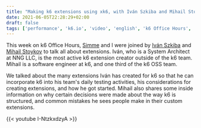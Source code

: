 ```yaml
---
title: "Making k6 extensions using xk6, with Iván Szkiba and Mihail Stoykov (k6 Office Hours)"
date: 2021-06-05T22:28:29+02:00
draft: false
tags: ['performance', 'k6.io', 'video', 'english', 'k6 Office Hours', 'go']
---
```


This week on k6 Office Hours, [Simme](https://simme.dev) and I were joined by [Iván Szkiba](https://twitter.com/szkiba) and [Mihail Stoykov](https://twitter.com/MStoykov) to talk all about extensions. Iván, who is a System Architect at NNG LLC, is the most active k6 extension creator outside of the k6 team. Mihail is a software engineer at k6, and one third of the k6 OSS team.

We talked about the many extensions Iván has created for k6 so that he can incorporate k6 into his team's daily testing activities, his considerations for creating extensions, and how he got started. Mihail also shares some inside information on why certain decisions were made about the way k6 is structured, and common mistakes he sees people make in their custom extensions.

{{< youtube I-NtzkxdzyA >}}